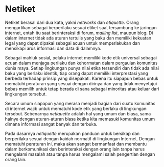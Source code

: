 # Netiket

Netiket berasal dari dua kata, yakni _networks_ dan _etiquette_. Orang mengartikan sebagai berperilaku sesuai etiket saat tersambung ke jaringan internet, entah itu saat berinteraksi di forum, _mailing list_, maupun blog. Di dalam internet tidak ada aturan tertulis yang baku dan memiliki kekuatan legal yang dapat dipakai sebagai acuan untuk memperlakukan dan mensikapi arus informasi dan data di dalamnya. 

Sebagai mahluk sosial, pelaku internet memiliki kode etik universal sebagai acuan dalam menjaga perilaku dan kehormatan dalam pergaulan komunitas dunia maya. Setiap lingkungan punya nilai etika tersendiri dan tidak ada nilai baku yang berlaku identik, tiap orang dapat memiliki interprestasi yang berbeda terhadap prinsip yang disepakati. Karena itu siapapun bebas untuk mematuhi peraturan yang sesuai dengan dirinya dan yang tidak menyetujui bebas memilih untuk tetap berada di sana sebagai minoritas atau keluar dari lingkungan tersebut.  

Secara umum siapapun yang merasa menjadi bagian dari suatu komunitas di internet wajib untuk mematuhi kode etik yang berlaku di lingkungan tersebut. Sebenarnya _netiquette_ adalah hal yang umum dan biasa, sama halnya dengan aturan-aturan biasa ketika kita memasuki komunitas umum dimana informasi sangat banyak dan terbuka.

Pada dasarnya _netiquette_ merupakan panduan untuk bersikap dan berperilaku sesuai dengan kaidah normatif di lingkungan Internet. Dengan mematuhi peraturan ini, maka akan sangat bermanfaat dan membantu dalam berkomunikasi dan berinteraksi dengan orang lain tanpa harus mengalami masalah atau tanpa harus mengalami salah pengertian dengan orang lain.
